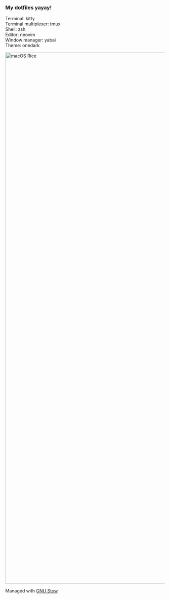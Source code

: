 ### My dotfiles yayay!

Terminal: kitty  
Terminal multiplexer: tmux  
Shell: zsh  
Editor: neovim  
Window manager: yabai  
Theme: onedark

<img width="1680" alt="macOS Rice" src="https://user-images.githubusercontent.com/83525937/202085422-3e499b01-9cc9-4a6e-b1bf-42e7dae53978.png">

Managed with [GNU Stow](https://www.gnu.org/software/stow/)

